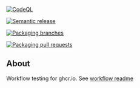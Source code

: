 [![CodeQL](https://github.com/thihathit-opn/ghcr-test/actions/workflows/codeql.yml/badge.svg)](https://github.com/thihathit-opn/ghcr-test/actions/workflows/codeql.yml)

[![Semantic release](https://github.com/thihathit-opn/ghcr-test/actions/workflows/semantic-release.yml/badge.svg)](https://github.com/thihathit-opn/ghcr-test/actions/workflows/semantic-release.yml)

[![Packaging branches](https://github.com/thihathit-opn/ghcr-test/actions/workflows/packaging-branches.yml/badge.svg)](https://github.com/thihathit-opn/ghcr-test/actions/workflows/packaging-branches.yml)

[![Packaging pull requests](https://github.com/thihathit-opn/ghcr-test/actions/workflows/packaging-pull-requests.yml/badge.svg)](https://github.com/thihathit-opn/ghcr-test/actions/workflows/packaging-pull-requests.yml)

## About

Workflow testing for ghcr.io. See [workflow readme](https://github.com/thihathit-opn/ghcr-test/tree/master/.github/workflows)
